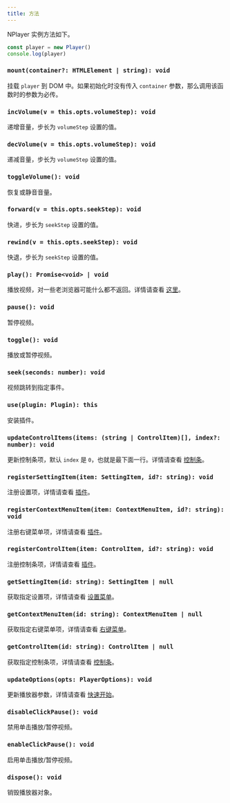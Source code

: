 ```yaml
---
title: 方法
---
```


NPlayer 实例方法如下。

```js
const player = new Player()
console.log(player)
```

### `mount(container?: HTMLElement | string): void`

挂载 `player` 到 DOM 中。如果初始化时没有传入 `container` 参数，那么调用该函数时的参数为必传。

### `incVolume(v = this.opts.volumeStep): void`

递增音量，步长为 `volumeStep` 设置的值。

### `decVolume(v = this.opts.volumeStep): void`

递减音量，步长为 `volumeStep` 设置的值。

### `toggleVolume(): void`

恢复或静音音量。

### `forward(v = this.opts.seekStep): void`

快进，步长为 `seekStep` 设置的值。

### `rewind(v = this.opts.seekStep): void`

快退，步长为 `seekStep` 设置的值。

### `play(): Promise<void> | void`
  
播放视频，对一些老浏览器可能什么都不返回。详情请查看 [这里](https://developer.mozilla.org/en-US/docs/Web/API/HTMLMediaElement/play)。

### `pause(): void`

暂停视频。

### `toggle(): void`

播放或暂停视频。

### `seek(seconds: number): void`

视频跳转到指定事件。

### `use(plugin: Plugin): this`

安装插件。

### `updateControlItems(items: (string | ControlItem)[], index?: number): void`

更新控制条项，默认 `index` 是 `0`，也就是最下面一行。详情请查看 [控制条](control.md)。

### `registerSettingItem(item: SettingItem, id?: string): void`

注册设置项，详情请查看 [插件](plugin.md)。

### `registerContextMenuItem(item: ContextMenuItem, id?: string): void`

注册右键菜单项，详情请查看 [插件](plugin.md)。

### `registerControlItem(item: ControlItem, id?: string): void`

注册控制条项，详情请查看 [插件](plugin.md)。

### `getSettingItem(id: string): SettingItem | null`

获取指定设置项，详情请查看 [设置菜单](settings.md)。

### `getContextMenuItem(id: string): ContextMenuItem | null`

获取指定右键菜单项，详情请查看 [右键菜单](contextmenu.md)。

### `getControlItem(id: string): ControlItem | null`

获取指定控制条项，详情请查看 [控制条](control.md)。

### `updateOptions(opts: PlayerOptions): void`

更新播放器参数，详情请查看 [快速开始](getting-started.md)。

### `disableClickPause(): void`

禁用单击播放/暂停视频。

### `enableClickPause(): void`

启用单击播放/暂停视频。

### `dispose(): void`

销毁播放器对象。
